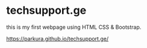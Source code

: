 # techsupport.ge

this is my first webpage using HTML CSS & Bootstrap.

https://parkura.github.io/techsupport.ge/
